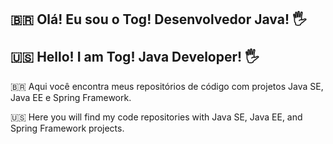 ## 🇧🇷 Olá! Eu sou o Tog! Desenvolvedor Java! 🖐️ <br><br> 🇺🇸 Hello! I am Tog! Java Developer! 🖐️

🇧🇷
Aqui você encontra meus repositórios de código com projetos Java SE, Java EE e Spring Framework.

🇺🇸
Here you will find my code repositories with Java SE, Java EE, and Spring Framework projects.
